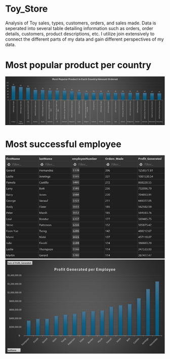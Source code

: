 # Toy_Store
Analysis of Toy sales, types, customers, orders, and sales made. Data is seperated into several table detailing information such as orders, order details, customers, product descriptions, etc. I utilize join extensively to connect the different parts of my data and gain different perspectives of my data.

# Most popular product per country
![alt text](Popular_Product_Country.jpg)

# Most successful employee
![alt text](Successful_employees.jpg)
![alt text](Profit_Generate_per_Employee.jpg)